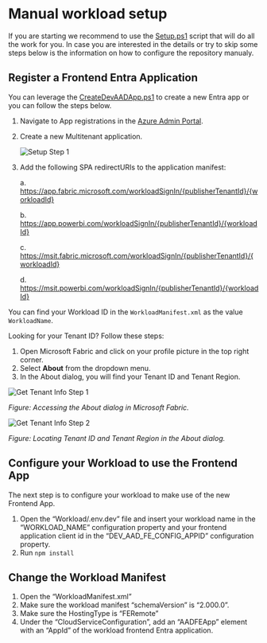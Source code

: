 # Manual workload setup

If you are starting we recommend to use the [Setup.ps1](../scripts/Setup/Setup.ps1) script that will do all the work for you. In case you are interested in the details or try to skip some steps below is the information on how to configure the repository manualy.

## Register a Frontend Entra Application

You can leverage the [CreateDevAADApp.ps1](../scripts/Setup/CreateDevAADApp.ps1) to create a new Entra app or you can follow the steps below.

1. Navigate to App registrations in the [Azure Admin Portal](https://entra.microsoft.com/?culture=en-us&country=us#view/Microsoft_AAD_IAM/StartboardApplicationsMenuBlade/~/AppAppsPreview).
2. Create a new Multitenant application.

    ![Setup Step 1](./media/Setup-EntraApp-Registration.jpg)
3. Add the following SPA redirectURIs to the application manifest:

    a. https://app.fabric.microsoft.com/workloadSignIn/{publisherTenantId}/{workloadId}

    b. https://app.powerbi.com/workloadSignIn/{publisherTenantId}/{workloadId}

    c. https://msit.fabric.microsoft.com/workloadSignIn/{publisherTenantId}/{workloadId}

    d. https://msit.powerbi.com/workloadSignIn/{publisherTenantId}/{workloadId}

You can find your Workload ID in the `WorkloadManifest.xml` as the value `WorkloadName`.

Looking for your Tenant ID? Follow these steps:

1. Open Microsoft Fabric and click on your profile picture in the top right corner.
2. Select **About** from the dropdown menu.
3. In the About dialog, you will find your Tenant ID and Tenant Region.

![Get Tenant Info Step 1](./media/Get-tenant-info-1.jpg)

*Figure: Accessing the About dialog in Microsoft Fabric.*

![Get Tenant Info Step 2](./media/Get-tenant-info-2.jpg)

*Figure: Locating Tenant ID and Tenant Region in the About dialog.*

## Configure your Workload to use the Frontend App

The next step is to configure your workload to make use of the new Frontend App.

1. Open the “Workload/.env.dev” file and insert your workload name in the “WORKLOAD_NAME” configuration property and your frontend application client id in the “DEV_AAD_FE_CONFIG_APPID” configuration property.
2. Run `npm install`

## Change the Workload Manifest

1. Open the “WorkloadManifest.xml”
2. Make sure the  workload manifest “schemaVersion” is “2.000.0”.
3. Make sure the HostingType is “FERemote”
4. Under the “CloudServiceConfiguration”, add an “AADFEApp” element with an “AppId” of the workload frontend Entra application.